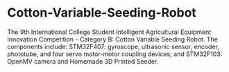 # Cotton-Variable-Seeding-Robot
The 9th International College Student Intelligent Agricultural Equipment Innovation Competition - Category B: Cotton Variable Seeding Robot. The components include: STM32F407: gyroscope, ultrasonic sensor, encoder, phototube, and four servo motor-motor coupling devices; and STM32F103: OpenMV camera and Homemade 3D Printed Seeder.
